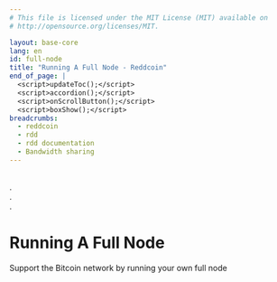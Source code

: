 ```yaml
---
# This file is licensed under the MIT License (MIT) available on
# http://opensource.org/licenses/MIT.

layout: base-core
lang: en
id: full-node
title: "Running A Full Node - Reddcoin"
end_of_page: |
  <script>updateToc();</script>
  <script>accordion();</script>
  <script>onScrollButton();</script>
  <script>boxShow();</script>
breadcrumbs:
  - reddcoin
  - rdd
  - rdd documentation
  - Bandwidth sharing
---
```


<!-- Variable assignment

{% capture installFinished %}
You have now completed installing Reddcoin Core.  If you have any questions, please ask in one of Reddcoin's many [communities](/en/community), such as [Reddcoin Talk](https://reddcointalk.org/), [Reddcoin Discord technical support](https://discord.gg/vKyEVnw), or the [#reddcoin official Telegram](https://t.me/ReddcoinOfficial) on Freenode.

To support the Reddcoin network or/and Stake, you also need to allow incoming
connections. Please read the [Network
Configuration](#network-configuration) section for details.
{% endcapture %}

-->

<br/> .
<br/> .
<br/> .


# Running A Full Node
Support the Bitcoin network by running your own full node
